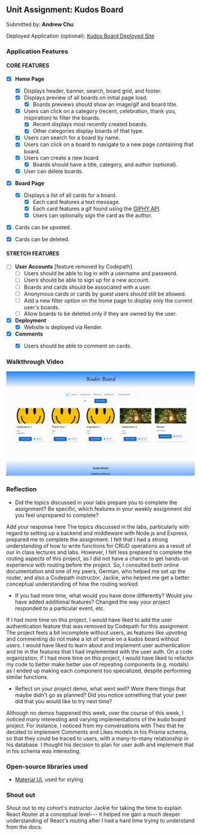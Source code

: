 ## Unit Assignment: Kudos Board

Submitted by: **Andrew Chu**

Deployed Application (optional): [Kudos Board Deployed Site](https://kudos-board1-mb25.onrender.com)

### Application Features

#### CORE FEATURES

- [X] **Home Page**
  - [X] Displays header, banner, search, board grid, and footer.
  - [X] Displays preview of all boards on initial page load.
    - [X] Boards previews should show an image/gif and board title.
  - [X] Users can click on a category (recent, celebration, thank you, inspiration) to filter the boards.
    - [X] Recent displays most recently created boards.
    - [X] Other categories display boards of that type.
  - [X] Users can search for a board by name.
  - [X] Users can click on a board to navigate to a new page containing that board.
  - [X] Users can create a new board.
    - [X] Boards should have a title, category, and author (optional).
  - [X] User can delete boards.
  
- [X] **Board Page**
  - [X] Displays a list of all cards for a board.
    -  [X] Each card features a text message.
    -  [X] Each card features a gif found using the [GIPHY API](https://developers.giphy.com/docs/api/).
    -  [X] Users can optionally sign the card as the author.  
-   [X] Cards can be upvoted.
-   [X] Cards can be deleted.


#### STRETCH FEATURES


- [ ] **User Accounts** [feature removed by Codepath]
  - [ ] Users should be able to log in with a username and password.
  - [ ] Users should be able to sign up for a new account.
  - [ ]  Boards and cards should be associated with a user.
    - [ ]  Anonymous cards or cards by guest users should still be allowed.
  - [ ] Add a new filter option on the home page to display only the current user's boards.
  - [ ] Allow boards to be deleted only if they are owned by the user.
- [X] **Deployment**
  - [X] Website is deployed via Render.
- [X] **Comments**
  - [X] Users should be able to comment on cards.


### Walkthrough Video
![Walkthrough Video](https://github.com/Andrew-Chu-MetaU-Engineering/kudos-board/blob/55811e31a2339a4aabe35b42ffb4848f3c37bc3e/demo.gif)

### Reflection

* Did the topics discussed in your labs prepare you to complete the assignment? Be specific, which features in your weekly assignment did you feel unprepared to complete?

Add your response here
The topics discussed in the labs, particularly with regard to setting up a backend and middleware with Node.js and Express, prepared me to complete the assignment. I felt that I had a strong understanding of how to write functions for CRUD operations as a result of our in class lectures and labs. However, I felt less prepared to complete the routing aspects of this project, as I did not have a chance to get hands-on experience with routing before the project. So, I consulted both online documentation and one of my peers, German, who helped me set up the router, and also a Codepath instructor, Jackie, who helped me get a better conceptual understanding of how the routing worked.

* If you had more time, what would you have done differently? Would you have added additional features? Changed the way your project responded to a particular event, etc.
  
If I had more time on this project, I would have liked to add the user authentication feature that was removed by Codepath for this assignment. The project feels a bit incomplete without users, as features like upvoting and commenting do not make a lot of sense on a kudos board without users. I would have liked to learn about and implement user authentication and tie in the features that I had implemented with the user auth.
On a code organization, if I had more time on this project, I would have liked to refactor my code to better make better use of repeating components (e.g. modals) as I ended up making each component too specialized, despite performing similar functions.

* Reflect on your project demo, what went well? Were there things that maybe didn't go as planned? Did you notice something that your peer did that you would like to try next time?

Although no demos happened this week, over the course of this week, I noticed many interesting and varying implementations of the kudo board project. For instance, I noticed from my conversations with Theo that he decided to implement Comments and Likes models in his Prisma schema, so that they could be traced to users, with a many-to-many relationship in his database. I thought his decision to plan for user auth and implement that in his schema was interesting.

### Open-source libraries used

- [Material UI](https://mui.com/), used for styling

### Shout out

Shout out to my cohort's instructor Jackie for taking the time to explain React Router at a conceptual level--- it helped me gain a much deeper understanding of React's routing after I had a hard time trying to understand from the docs.
